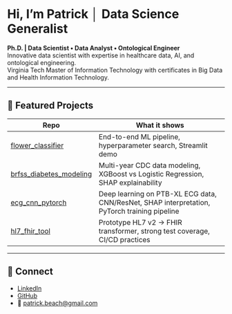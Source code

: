 # Hi, I’m Patrick │ Data Science Generalist

**Ph.D. | Data Scientist • Data Analyst • Ontological Engineer**  
Innovative data scientist with expertise in healthcare data, AI, and ontological engineering.  
Virginia Tech Master of Information Technology with certificates in Big Data and Health Information Technology.

---

## 📌 Featured Projects

| Repo | What it shows |
|------|---------------|
| [flower_classifier](https://github.com/shaolinpat/flower_classifier) | End-to-end ML pipeline, hyperparameter search, Streamlit demo |
| [brfss_diabetes_modeling](https://github.com/shaolinpat/brfss_diabetes_modeling) | Multi-year CDC data modeling, XGBoost vs Logistic Regression, SHAP explainability |
| [ecg_cnn_pytorch](https://github.com/shaolinpat/ecg_cnn_pytorch) | Deep learning on PTB-XL ECG data, CNN/ResNet, SHAP interpretation, PyTorch training pipeline |
| [hl7_fhir_tool](https://github.com/shaolinpat/hl7_fhir_tool) | Prototype HL7 v2 -> FHIR transformer, strong test coverage, CI/CD practices |
---

## 🔗 Connect

- [LinkedIn](https://www.linkedin.com/in/patrick-beach-8770944)  
- [GitHub](https://github.com/shaolinpat)  
- 📧 patrick.beach@gmail.com
